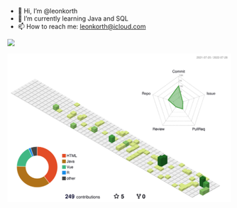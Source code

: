 - 👋 Hi, I’m @leonkorth
- 🌱 I’m currently learning Java and SQL
- 📫 How to reach me: leonkorth@icloud.com



<a href="https://github.com/leonkorth">
  <img height="170em" src="https://github-readme-stats.vercel.app/api/top-langs/?username=leonkorth&layout=compact&langs_count=5&theme=dracula"/>
</a>

![](./profile-3d-contrib/profile-green-animate.svg)



